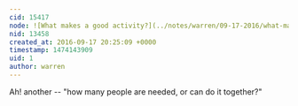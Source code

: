 ```yaml
---
cid: 15417
node: ![What makes a good activity?](../notes/warren/09-17-2016/what-makes-a-good-activity)
nid: 13458
created_at: 2016-09-17 20:25:09 +0000
timestamp: 1474143909
uid: 1
author: warren
---
```


Ah! another -- "how many people are needed, or can do it together?"